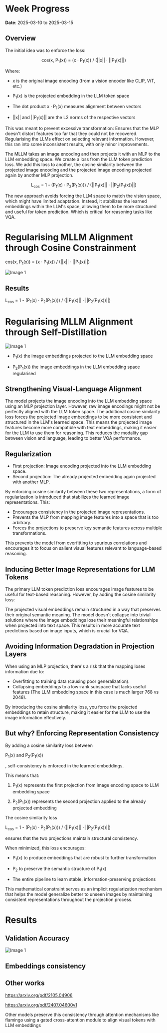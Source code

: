 # Week Progress

**Date**: 2025-03-10 to 2025-03-15


## Overview

The initial idea was to enforce the loss:

<div align="center">
   <p>cos(x, P<sub>1</sub>(x)) = (x · P<sub>1</sub>(x)) / (||x|| · ||P<sub>1</sub>(x)||)</p>
</div>

Where:

- <p>x is the original image encoding (from a vision encoder like CLIP, ViT, etc.)</p>
- <p>P<sub>1</sub>(x) is the projected embedding in the LLM token space</p>
- <p>The dot product x · P<sub>1</sub>(x) measures alignment between vectors</p>
- <p>||x|| and ||P<sub>1</sub>(x)|| are the L2 norms of the respective vectors</p>

This was meant to prevent excessive transformation: Ensures that the MLP doesn't distort features too far that they could not be recovered. Regularising the LLMs effect on selecting relevant information.
However, this ran into some inconsistent results, with only minor improvements.

The MLLM takes an image encoding and then projects it with an MLP to the LLM embedding space. We create a loss from the LLM token prediction loss. We add this loss to another, the cosine similarity between the projected image encoding and the projected image encoding projected again by another MLP projection.

<div align="center">
   <p>L<sub>cos</sub> = 1 - (P<sub>1</sub>(x) · P<sub>2</sub>(P<sub>1</sub>(x))) / (||P<sub>1</sub>(x)|| · ||P<sub>2</sub>(P<sub>1</sub>(x))||)</p>
</div>

The new approach avoids forcing the LLM space to match the vision space, which might have limited adaptation. Instead, it stabilizes the learned embeddings within the LLM's space, allowing them to be more structured and useful for token prediction. Which is critical for reasoning tasks like VQA.


# Regularising MLLM Alignment through Cosine Constrainment

<p>cos(x, P<sub>1</sub>(x)) = (x · P<sub>1</sub>(x)) / (||x|| · ||P<sub>1</sub>(x)||)</p>

<img src="Images/mistake/Cosine_Constrainment.PNG" alt="Image 1" style="flex: 1; max-width: 100%; height: auto;">


## Results

<p>L<sub>cos</sub> = 1 - (P<sub>1</sub>(x) · P<sub>2</sub>(P<sub>1</sub>(x))) / (||P<sub>1</sub>(x)|| · ||P<sub>2</sub>(P<sub>1</sub>(x))||)</p>



# Regularising MLLM Alignment through Self-Distillation

<img src="Images/mistake/self-dsistillation.PNG" alt="Image 1" style="flex: 1; max-width: 100%; height: auto;">

- <p>P<sub>1</sub>(x) the image embeddings projected to the LLM embedding space</p>
- <p>P<sub>2</sub>(P<sub>1</sub>(x)) the image embeddings in the LLM embedding space regularised</p>

## Strengthening Visual-Language Alignment

The model projects the image encoding into the LLM embedding space using an MLP projection layer. However, raw image encodings might not be perfectly aligned with the LLM token space. The additional cosine similarity loss forces the projected image embeddings to be more consistent and structured in the LLM's learned space. This means the projected image features become more compatible with text embeddings, making it easier for the LLM to use them for reasoning. This reduces the modality gap between vision and language, leading to better VQA performance.

## Regularization

- First projection: Image encoding projected into the LLM embedding space.
- Second projection: The already projected embedding again projected with another MLP.

By enforcing cosine similarity between these two representations, a form of regularization is introduced that stabilizes the learned image representations. This:

- Encourages consistency in the projected image representations.
- Prevents the MLP from mapping image features into a space that is too arbitrary.
- Forces the projections to preserve key semantic features across multiple transformations.

This prevents the model from overfitting to spurious correlations and encourages it to focus on salient visual features relevant to language-based reasoning.

## Inducing Better Image Representations for LLM Tokens

The primary LLM token prediction loss encourages image features to be useful for text-based reasoning. However, by adding the cosine similarity loss:

The projected visual embeddings remain structured in a way that preserves their original semantic meaning.
The model doesn't collapse into trivial solutions where the image embeddings lose their meaningful relationships when projected into text space.
This results in more accurate text predictions based on image inputs, which is crucial for VQA.


## Avoiding Information Degradation in Projection Layers

When using an MLP projection, there's a risk that the mapping loses information due to:

- Overfitting to training data (causing poor generalization).
- Collapsing embeddings to a low-rank subspace that lacks useful features (The LLM embedding space in this case is much larger 768 vs 2048).

By introducing the cosine similarity loss, you force the projected embeddings to retain structure, making it easier for the LLM to use the image information effectively.

## But why? Enforcing Representation Consistency

By adding a cosine similarity loss between <p>P<sub>1</sub>(x) and P<sub>2</sub>(P<sub>1</sub>(x))</p>, self-consistency is enforced in the learned embeddings.

This means that:
1. <p>P<sub>1</sub>(x) represents the first projection from image encoding space to LLM embedding space</p>
2. <p>P<sub>2</sub>(P<sub>1</sub>(x)) represents the second projection applied to the already projected embedding</p>

The cosine similarity loss <p>L<sub>cos</sub> = 1 - (P<sub>1</sub>(x) · P<sub>2</sub>(P<sub>1</sub>(x))) / (||P<sub>1</sub>(x)|| · ||P<sub>2</sub>(P<sub>1</sub>(x))||)</p> ensures that the two projections maintain structural consistency.

When minimized, this loss encourages:
- <p>P<sub>1</sub>(x) to produce embeddings that are robust to further transformation</p>
- <p>P<sub>2</sub> to preserve the semantic structure of P<sub>1</sub>(x)</p>
- <p>The entire pipeline to learn stable, information-preserving projections</p>

This mathematical constraint serves as an implicit regularization mechanism that helps the model generalize better to unseen images by maintaining consistent representations throughout the projection process.


# Results

## Validation Accuracy

<img src="Images/mistake/W&B Chart 13_03_2025, 18_31_32.png" alt="Image 1" style="flex: 1; max-width: 100%; height: auto;">


## Embeddings consistency


## Other works

https://arxiv.org/pdf/2105.04906

https://arxiv.org/pdf/2407.04600v1

Other models preserve this consistency through attention mechanisms like flamingo using a gated cross-attention module to align visual tokens with LLM embeddings